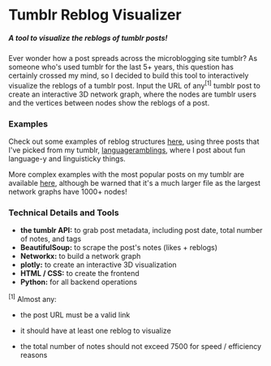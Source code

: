 # Tumblr Reblog Visualizer

##### _A tool to visualize the reblogs of tumblr posts!_

Ever wonder how a post spreads across the microblogging site tumblr? As someone who's used tumblr for the last 5+ years, this question has certainly crossed my mind, so I decided to build this tool to interactively visualize the reblogs of a tumblr post. Input the URL of any<sup>[1]</sup> tumblr post to create an interactive 3D network graph, where the nodes are tumblr users and the vertices between nodes show the reblogs of a post. 

### Examples 

Check out some examples of reblog structures [here](languageramblings.tumblr.com/reblog_viz), using three posts that I've picked from my tumblr, [languageramblings](languageramblings.tumblr.com), where I post about fun language-y and linguisticky things. 

More complex examples with the most popular posts on my tumblr are available [here](https://github.com/SerenaHuang19/tumblr_reblog_visualizer/blob/master/tumblr_highlights_manual.html), although be warned that it's a much larger file as the largest network graphs have 1000+ nodes! 

### Technical Details and Tools

* **the tumblr API:** to grab post metadata, including post date, total number of notes, and tags
* **BeautifulSoup:** to scrape the post's notes (likes + reblogs)
* **Networkx:** to build a network graph 
* **plotly:** to create an interactive 3D visualization
* **HTML / CSS:** to create the frontend 
* **Python:** for all backend operations

<sup>[1]</sup> Almost any:

* the post URL must be a valid link

* it should have at least one reblog to visualize

* the total number of notes should not exceed 7500 for speed / efficiency reasons
